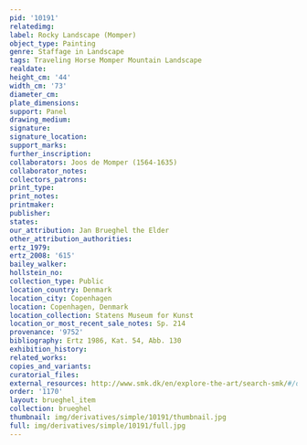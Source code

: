 ```yaml
---
pid: '10191'
relatedimg: 
label: Rocky Landscape (Momper)
object_type: Painting
genre: Staffage in Landscape
tags: Traveling Horse Momper Mountain Landscape
realdate: 
height_cm: '44'
width_cm: '73'
diameter_cm: 
plate_dimensions: 
support: Panel
drawing_medium: 
signature: 
signature_location: 
support_marks: 
further_inscription: 
collaborators: Joos de Momper (1564-1635)
collaborator_notes: 
collectors_patrons: 
print_type: 
print_notes: 
printmaker: 
publisher: 
states: 
our_attribution: Jan Brueghel the Elder
other_attribution_authorities: 
ertz_1979: 
ertz_2008: '615'
bailey_walker: 
hollstein_no: 
collection_type: Public
location_country: Denmark
location_city: Copenhagen
location: Copenhagen, Denmark
location_collection: Statens Museum for Kunst
location_or_most_recent_sale_notes: Sp. 214
provenance: '9752'
bibliography: Ertz 1986, Kat. 54, Abb. 130
exhibition_history: 
related_works: 
copies_and_variants: 
curatorial_files: 
external_resources: http://www.smk.dk/en/explore-the-art/search-smk/#/detail/KMSsp214
order: '1170'
layout: brueghel_item
collection: brueghel
thumbnail: img/derivatives/simple/10191/thumbnail.jpg
full: img/derivatives/simple/10191/full.jpg
---
```

